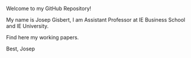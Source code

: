 Welcome to my GitHub Repository! 

My name is Josep Gisbert, I am Assistant Professor at IE Business School and IE University.

Find here my working papers.

Best,
Josep

